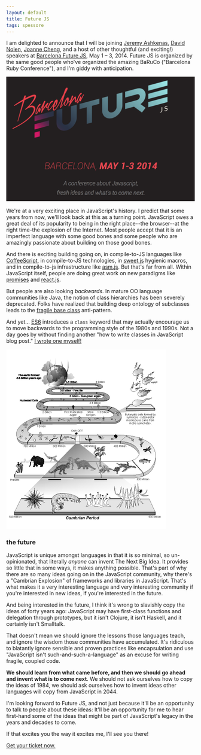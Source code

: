 ```yaml
---
layout: default
title: Future JS
tags: spessore
---
```


I am delighted to announce that I will be joining [Jeremy Ashkenas](http://ashkenas.com/), [David Nolen](http://swannodette.github.io/), [Joanne Cheng](http://joannecheng.me/), and a host of other thoughtful (and exciting!) speakers at [Barcelona Future JS](http://www.futurejs.org), May 1 – 3, 2014. Future JS is organized by the same good people who've organized the amazing BaRuCo ("Barcelona Ruby Conference"), and I'm giddy with anticipation.

[![Barcelona Future JS](/assets/images/futurejs.png)](http://www.futurejs.org)

We're at a very exciting place in JavaScript's history. I predict that some years from now, we'll look back at this as a turning point. JavaScript owes a great deal of its popularity to being in the right place--the browser--at the right time-the explosion of the Internet. Most people accept that it is an imperfect language with some good bones and some people who are amazingly passionate about building on those good bones.

And there is exciting building going on, in compile-to-JS languages like [CoffeeScript](http://coffeescript.org), in compile-to-JS technologies, in [sweet.js](http://sweetjs.org) hygienic macros, and in compile-to-js infrastructure like [asm.js](http://asmjs.org). But that's far from all. Within JavaScript itself, people are doing great work on new paradigms like [promises](http://promises-aplus.github.io/promises-spec/) and [react.js](http://reactjs.com).

But people are also looking *backwards*. In mature OO language communities like Java, the notion of class hierarchies has been severely deprecated. Folks have realized that building deep ontology of subclasses leads to the [fragile base class](https://en.wikipedia.org/wiki/Fragile_base_class) anti-pattern.

And yet... [ES6](https://wiki.mozilla.org/ES6_plans) introduces a `class` keyword that may actually encourage us to move backwards to the programming style of the 1980s and 1990s. Not a day goes by without finding another "how to write classes in JavaScript blog post." [I wrote one myself!](http://raganwald.com/2014/03/10/writing-oop-using-oop.html)

![Cambrian Explosion](/assets/images/cambrian.gif)

### the future

JavaScript is unique amongst languages in that it is so minimal, so un-opinionated, that literally *anyone* can invent The Next Big Idea. It provides so little that in some ways, it makes anything possible. That's part of why there are so many ideas going on in the JavaScript community, why there's a "Cambrian Explosion" of frameworks and libraries in JavaScript. That's what makes it a very interesting language and very interesting community if you're interested in new ideas, if you're interested in the future.

And being interested in the future, I think it's wrong to slavishly copy the ideas of forty years ago: JavaScript may have first-class functions and delegation through prototypes, but it isn't Clojure, it isn't Haskell, and it certainly isn't Smalltalk.

That doesn't mean we should ignore the lessons those languages teach, and ignore the wisdom those communities have accumulated. It's ridiculous to blatantly ignore sensible and proven practices like encapsulation and use "JavaScript isn't such-and-such-a-language" as an excuse for writing fragile, coupled code.

**We should learn from what came before, and then we should go ahead and invent what is to come next**. We should not ask ourselves how to copy the ideas of 1984, we should ask ourselves how to invent ideas other languages will copy from JavaScript in 2044.

I'm looking forward to Future JS, and not just because it'll be an opportunity to talk to people about these ideas: It'll be an opportunity for me to hear first-hand some of the ideas that might be part of JavaScript's legacy in the years and decades to come.

If that excites you the way it excites me, I'll see you there!

[Get your ticket now.](http://www.futurejs.org/tickets)